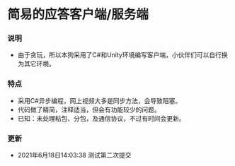 # 简易的应答客户端/服务端
### 说明
- 由于贪玩，所以本狗采用了C#和Unity环境编写客户端，小伙伴们可以自行换为其它环境。
### 特点
- 采用C#异步编程，网上视频大多是同步方法，会导致阻塞。
- 代码做了精简，注释适当，但会有功能较少的问题。
- 已知：未处理粘包、分包，及通信协议，不过有时间会更新。

### 更新

- 2021年6月18日14:03:38 测试第二次提交